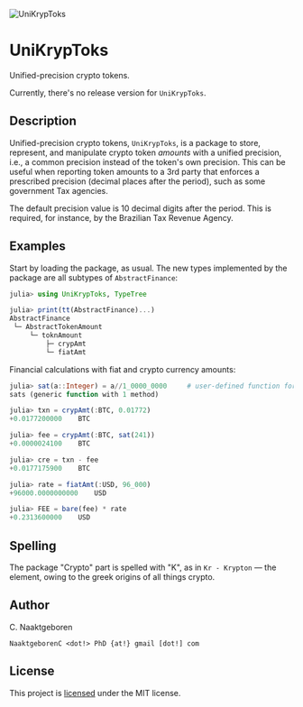 ![UniKrypToks](https://github.com/FinTils/UniKrypToks.jl/blob/main/docs/src/assets/logo-036.png?raw=true)

# UniKrypToks

Unified-precision crypto tokens.

Currently, there's no release version for `UniKrypToks`.


## Description

Unified-precision crypto tokens, `UniKrypToks`, is a package to store, represent, and manipulate
crypto token *amounts* with a unified precision, i.e., a common precision instead of the token's
own precision. This can be useful when reporting token amounts to a 3rd party that enforces a
prescribed precision (decimal places after the period), such as some government Tax agencies.

The default precision value is 10 decimal digits after the period. This is required, for
instance, by the Brazilian Tax Revenue Agency.


## Examples

Start by loading the package, as usual. The new types implemented by the package are all
subtypes of `AbstractFinance`:

```julia
julia> using UniKrypToks, TypeTree

julia> print(tt(AbstractFinance)...)
AbstractFinance
 └─ AbstractTokenAmount
     └─ toknAmount
         ├─ crypAmt
         └─ fiatAmt
```

Financial calculations with fiat and crypto currency amounts:

```julia
julia> sat(a::Integer) = a//1_0000_0000     # user-defined function for "satoshis"
sats (generic function with 1 method)

julia> txn = crypAmt(:BTC, 0.01772)
+0.0177200000    BTC

julia> fee = crypAmt(:BTC, sat(241))
+0.0000024100    BTC

julia> cre = txn - fee
+0.0177175900    BTC

julia> rate = fiatAmt(:USD, 96_000)
+96000.0000000000    USD

julia> FEE = bare(fee) * rate
+0.2313600000    USD
```


## Spelling

The package "Crypto" part is spelled with "K", as in `Kr - Krypton` — the element, owing to the
greek origins of all things crypto.


## Author

C. Naaktgeboren

`NaaktgeborenC <dot!> PhD {at!} gmail [dot!] com`


## License

This project is [licensed](https://github.com/FinTils/UniKrypToks.jl/blob/main/LICENSE)
under the MIT license.


